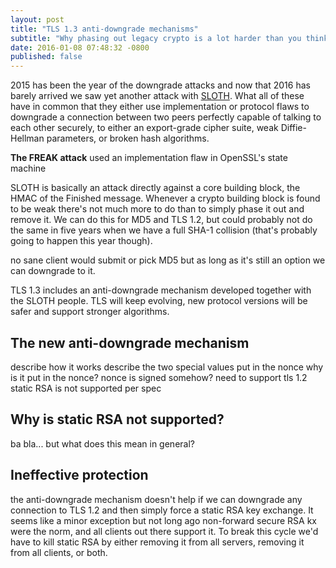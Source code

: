 ```yaml
---
layout: post
title: "TLS 1.3 anti-downgrade mechanisms"
subtitle: "Why phasing out legacy crypto is a lot harder than you think"
date: 2016-01-08 07:48:32 -0800
published: false
---
```


2015 has been the year of the downgrade attacks and now that 2016 has barely
arrived we saw yet another attack with [SLOTH](http://www.mitls.org/downloads/transcript-collisions.pdf).
What all of these have in common that they either use implementation or
protocol flaws to downgrade a connection between two peers perfectly capable
of talking to each other securely, to either an export-grade cipher suite, weak
Diffie-Hellman parameters, or broken hash algorithms.

**The FREAK attack** used an implementation flaw in OpenSSL's state machine

SLOTH is basically an attack directly against a core building block, the HMAC
of the Finished message. Whenever a crypto building block is found to be weak
there's not much more to do than to simply phase it out and remove it. We can
do this for MD5 and TLS 1.2, but could probably not do the same in five years
when we have a full SHA-1 collision (that's probably going to happen this year
though).

no sane client would submit or pick MD5 but as long as it's still an option we
can downgrade to it.

TLS 1.3 includes an anti-downgrade mechanism developed together with the SLOTH
people. TLS will keep evolving, new protocol versions will be safer and support
stronger algorithms.

## The new anti-downgrade mechanism

describe how it works
describe the two special values put in the nonce
why is it put in the nonce?
nonce is signed somehow? need to support tls 1.2
static RSA is not supported per spec

## Why is static RSA not supported?

ba bla...
but what does this mean in general?

## Ineffective protection

the anti-downgrade mechanism doesn't help if we can downgrade any connection
to TLS 1.2 and then simply force a static RSA key exchange. It seems like a
minor exception but not long ago non-forward secure RSA kx were the norm, and
all clients out there support it. To break this cycle we'd have to kill static
RSA by either removing it from all servers, removing it from all clients, or
both.
